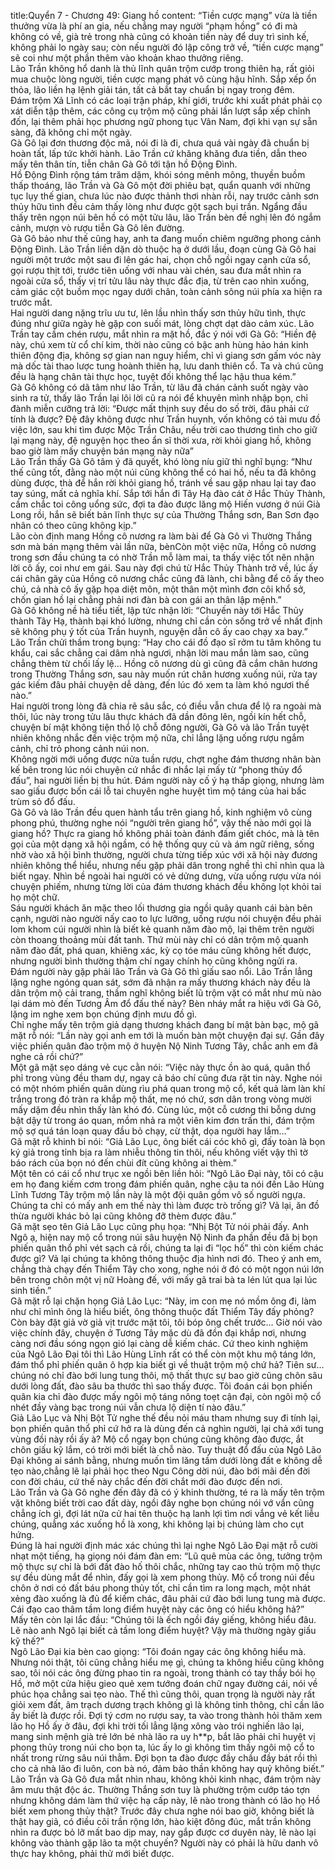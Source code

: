 title:Quyển 7 - Chương 49: Giang hồ
content:
“Tiền cược mạng” vừa là tiền thưởng vừa là phí an gia, nếu chẳng may người “phạm hồng” có đi mà không có về, già trẻ trong nhà cũng có khoản tiền này để duy trì sinh kế, không phải lo ngày sau; còn nếu người đó lập công trở về, “tiền cược mạng” sẽ coi như một phần thêm vào khoản khao thưởng riêng.<br>Lão Trần không hổ danh là thủ lĩnh quân trộm cướp trong thiên hạ, rất giỏi mua chuộc lòng người, tiền cược mạng phát vô cùng hậu hĩnh. Sắp xếp ổn thỏa, lão liền hạ lệnh giải tán, tất cả bắt tay chuẩn bị ngay trong đêm.<br>Đám trộm Xả Lĩnh có các loại trận pháp, khí giới, trước khi xuất phát phải cọ xát diễn tập thêm, các công cụ trộm mộ cũng phải lần lượt sắp xếp chỉnh đốn, lại thêm phải học phương ngữ phong tục Vân Nam, đợi khi vạn sự sẵn sàng, đã không chỉ một ngày.<br>Gà Gô lại đơn thương độc mã, nói đi là đi, chưa quá vài ngày đã chuẩn bị hoàn tất, lấp tức khởi hành. Lão Trần cứ khăng khăng đưa tiền, dẫn theo mấy tên thân tín, tiễn chân Gà Gô tới tận hồ Động Đình.<br>Hồ Động Đình rộng tám trăm dặm, khói sóng mênh mông, thuyền buồm thấp thoáng, lão Trần và Gà Gô một đời phiêu bạt, quẩn quanh với những tục lụy thế gian, chưa lúc nào được thảnh thơi nhàn rỗi, nay trước cảnh sơn thủy hữu tình đều cảm thấy lòng như được gột sạch bụi trần. Ngẩng đầu thấy trên ngọn núi bên hồ có một tửu lâu, lão Trần bèn đề nghị lên đó ngắm cảnh, mượn vò rượu tiễn Gà Gô lên đường.<br>Gà Gô bảo như thế cũng hay, anh ta đang muốn chiêm ngưỡng phong cảnh Động Đình. Lão Trần liền dặn dò thuộc hạ ở dưới lầu, đoạn cùng Gà Gô hai người một trước một sau đi lên gác hai, chọn chỗ ngồi ngay cạnh cửa sổ, gọi rượu thịt tới, trước tiên uống với nhau vài chén, sau đưa mắt nhìn ra ngoài cửa sổ, thấy vị trí tửu lâu này thực đắc địa, từ trên cao nhìn xuống, cảm giác cột buồm mọc ngay dưới chân, toàn cảnh sông núi phía xa hiện ra trước mắt.<br>Hai người dang nặng trĩu ưu tư, lên lầu nhìn thấy sơn thủy hữu tình, thực đúng như giữa ngày hè gặp con suối mát, lòng chợt dạt dào cảm xúc. Lão Trần tay cầm chén rượu, mắt nhìn ra mặt hồ, đắc ý nói với Gà Gô: “Hiền đệ này, chú xem từ cổ chí kim, thời nào cũng có bậc anh hùng hảo hán kinh thiên động địa, không sợ gian nan nguy hiểm, chỉ vì giang sơn gấm vóc này mà dốc tài thao lược tung hoành thiên hạ, lưu danh thiên cổ. Ta và chú cũng đều là hạng chân tài thực học, tuyệt đối không thể lạc hậu thua kém.”<br>Gà Gô không có dã tâm như lão Trần, từ lâu đã chán cảnh suốt ngày vào sinh ra tử, thấy lão Trần lại lôi lời cũ ra nói để khuyên mình nhập bọn, chỉ đành miễn cưỡng trả lời: “Được mất thịnh suy đều do số trời, đâu phải cứ tính là được? Đệ đây không được như Trần huynh, vốn không có tài mưu đồ việc lớn, sau khi tìm được Mộc Trần Châu, nếu trời cao thương tình cho giữ lại mạng này, đệ nguyện học theo ẩn sĩ thời xưa, rời khỏi giang hồ, không bao giờ làm mấy chuyện bán mạng này nữa”<br>Lão Trần thấy Gà Gô tâm ý đã quyết, khó lòng níu giữ thì nghĩ bụng: “Như thế cũng tốt, đằng nào một núi cũng không thể có hai hồ, nếu ta đã không dùng được, thà để hắn rời khỏi giang hồ, tránh về sau gặp nhau lại tay đao tay súng, mất cả nghĩa khí. Sắp tới hắn đi Tây Hạ đào cát ở Hắc Thủy Thành, cầm chắc toi công uổng sức, đợi ta đào được lăng mộ Hiến vương ở núi Già Long rồi, hắn sẽ biết bản lĩnh thực sự của Thường Thắng sơn, Ban Sơn đạo nhân có theo cũng không kịp.”<br>Lão còn định mang Hồng cô nương ra làm bài để Gà Gô vì Thường Thắng sơn mà bán mạng thêm vài lần nữa, bènCòn một việc nữa, Hồng cô nương trong sơn đầu chúng ta có nhờ Trần mỗ làm mai, ta thấy việc tốt nên nhận lời cô ấy, coi như em gái. Sau này đợi chú từ Hắc Thủy Thành trở về, lúc ấy cái chân gãy của Hồng cô nương chắc cũng đã lành, chi bằng để cô ấy theo chú, cả nhà cô ấy gặp họa diệt môn, một thân một mình đơn côi khổ sở, chốn gian hồ lại chẳng phải nơi đàn bà con gái an thân lập mệnh.”<br>Gà Gô không nề hà tiểu tiết, lập tức nhận lời: “Chuyến này tới Hắc Thủy thành Tây Hạ, thành bại khó lường, nhưng chỉ cần còn sống trở về nhất định sẽ không phụ ý tốt của Trần huynh, nguyện dẫn cô ấy cao chạy xa bay.”<br>Lão Trần chửi thầm trong bụng: “Hay cho cái đồ đạo sĩ rởm tu tâm không tu khẩu, cai sắc chẳng cai dâm nhà ngươi, nhận lời mau mắn làm sao, cũng chẳng thèm từ chối lấy lệ… Hồng cô nương dù gì cũng đã cắm chân hương trong Thường Thắng sơn, sau này muốn rút chân hương xuống núi, rửa tay gác kiếm đâu phải chuyện dễ dàng, đến lúc đó xem ta làm khó ngươi thế nào.”<br>Hai người trong lòng đã chia rẽ sâu sắc, có điều vẫn chưa để lộ ra ngoài mà thôi, lúc này trong tửu lâu thực khách đã dần đông lên, ngồi kín hết chỗ, chuyện bí mật không tiện thổ lộ chỗ đông người, Gà Gô và lão Trần tuyệt nhiên không nhắc đến việc trộm mộ nữa, chỉ lẳng lặng uống rượu ngắm cảnh, chỉ trỏ phong cảnh núi non.<br>Không ngời mới uống được nửa tuần rượu, chợt nghe đám thương nhân bàn kế bên trong lúc nói chuyện cứ nhắc đi nhắc lại mấy từ “phong thủy đổ đấu”, hai người liền bị thu hút. Đám người này cố ý hạ thấp giọng, nhưng làm sao giấu được bốn cái lỗ tai chuyên nghe huyệt tìm mộ táng của hai bấc trùm sỏ đổ đấu.<br>Gà Gô và lão Trần đều quen hành tẩu trên giang hồ, kinh nghiệm vô cùng phong phú, thường nghe nói “người trên giang hồ”, vậy thế nào mới gọi là giang hồ? Thực ra giang hồ không phải toàn đánh đấm giết chóc, mà là tên gọi của một dạng xã hội ngầm, có hệ thống quy củ và ám ngữ riêng, sống nhờ vào xã hội bình thường, người chưa từng tiếp xúc với xã hội này đương nhiên không thể hiểu, nhưng nếu gặp phải dân trong nghề thì chỉ nhìn qua là biết ngay. Nhìn bề ngoài hai người có vẻ dửng dưng, vừa uống rượu vừa nói chuyện phiếm, nhưng từng lời của đám thương khách đều không lọt khỏi tai họ một chữ.<br>Sáu người khách ăn mặc theo lối thương gia ngồi quây quanh cái bàn bên cạnh, người nào người nấy cao to lực lưỡng, uống rượu nói chuyện đều phải lom khom cúi người nhìn là biết kẻ quanh năm đào mộ, lại thêm trên người còn thoang thoảng mùi đất tanh. Thứ mùi này chỉ có dân trộm mộ quanh năm đào đất, phá quan, khiêng xác, kỳ cọ tóe máu cũng không hết được, nhưng người bình thường thậm chí ngay chính họ cũng không ngửi ra.<br>Đám người này gặp phải lão Trần và Gà Gô thì giấu sao nổi. Lão Trần lẳng lặng nghe ngóng quan sát, sớm đã nhận ra mấy thương khách này đều là dân trộm mộ cải trang, thầm nghĩ không biết lũ trộm vặt có mắt như mù nào lại dám mò đến Tương Âm đổ đấu thế này? Bèn nháy mắt ra hiệu với Gà Gô, lặng im nghe xem bọn chúng định mưu đồ gì.<br>Chỉ nghe mấy tên trộm giả dạng thương khách đang bí mật bàn bạc, mộ gã mặt rỗ nói: “Lần này gọi anh em tới là muốn bàn một chuyện đại sự. Gần đây việc phiến quân đào trộm mộ ở huyện Nộ Ninh Tương Tây, chắc anh em đã nghe cả rồi chứ?”<br>Một gã mặt sẹo dáng vẻ cục cằn nói: “Việc này thực ồn ào quá, quân thổ phỉ trong vùng đều tham dự, ngay cả báo chí cũng đưa rặt tin này. Nghe nói có một nhóm phiến quân dùng rìu phá quan trong mộ cổ, kết quả làm làn khí trắng trong đó tràn ra khắp mộ thất, mẹ nó chứ, sơn dân trong vòng mười mấy dặm đều nhìn thấy làn khó đó. Cùng lúc, một cỗ cương thi bỗng dưng bật dậy từ trong áo quan, mồm nhả ra một viên kim đơn trấn thi, đám trộm mộ sợ quá tán loạn quay đầu bỏ chạy, cừ thật, dọa người hay lắm…”<br>Gã mặt rỗ khinh bỉ nói: “Giả Lão Lục, ông biết cái cóc khô gì, đấy toàn là bọn ký giả trong tỉnh bịa ra làm nhiễu thông tin thôi, nếu không viết vậy thì tờ báo rách của bọn nó đến chùi đít cũng không ai thèm.”<br>Một tên có cái cổ như trục xe ngồi bên liền hỏi: “Ngô Lão Đại này, tôi có cậu em họ đang kiếm cơm trong đám phiến quân, nghe cậu ta nói đến Lão Hùng Lĩnh Tương Tây trộm mộ lần này là một đội quân gồm vô số người ngựa. Chúng ta chỉ có mấy anh em thế này thì làm được trò trống gì? Vả lại, ăn đồ thừa người khác bỏ lại cũng không đỡ thèm được đâu.”<br>Gã mặt sẹo tên Giả Lão Lục cũng phụ họa: “Nhị Bột Tử nói phải đấy. Anh Ngô ạ, hiện nay mộ cổ trong núi sâu huyện Nộ Ninh đa phần đều đã bị bọn phiến quân thổ phỉ vét sạch cả rồi, chúng ta lại đi “lọc hố” thì còn kiếm chác được gì? Vả lại chúng ta không thông thuộc địa hình nơi đó. Theo ý anh em, chẳng thà chạy đến Thiểm Tây cho xong, nghe nói ở đó có một ngọn núi lớn bên trong chôn một vị nữ Hoàng đế, với mấy gã trai bà ta lén lút qua lại lúc sinh tiền.”<br>Gã mặt rỗ lại chặn họng Giả Lão Lục: “Này, im con mẹ nó mồm ông đi, làm như chỉ mình ông là hiểu biết, ông thông thuộc đất Thiểm Tây đấy phỏng? Còn bày đặt giả vờ giả vịt trước mặt tôi, tôi bóp ông chết trước… Giờ nói vào việc chính đây, chuyện ở Tương Tây mặc dù đã đồn đại khắp nơi, nhưng càng nơi đầu sóng ngọn gió lại càng dễ kiếm chác. Cứ theo kinh nghiệm của Ngô Lão Đại tôi thì Lão Hùng Lĩnh rất có thể còn một khu mộ táng lớn, đám thổ phỉ phiến quân ô hợp kia biết gì về thuật trộm mộ chứ hả? Tiên sư… chúng nó chỉ đào bới lung tung thôi, mộ thất thực sự bao giờ cũng chôn sâu dưới lòng đất, đào sâu ba thước thì sao thấy được. Tôi đoán cái bọn phiến quân kia chỉ đào được mấy ngôi mộ táng nông toẹt cận đại, còn ngôi mộ cổ nhét đầy vàng bạc trong núi vẫn chưa lộ diện tí nào đâu.”<br>Giả Lão Lục và Nhị Bột Tử nghe thế đều nỏi máu tham nhưng suy đi tính lại, bọn phiến quân thổ phỉ cứ hở ra là dùng đến cả nghìn người, lại chả xới tung vùng đồi này rồi ấy à? Mộ cổ ngay bọn chúng cũng không đào được, ắt chôn giấu kỹ lắm, có trời mới biết là chỗ nào. Tuy thuật đổ đấu của Ngô Lão Đại không ai sánh bằng, nhưng muốn tìm lăng tầm dưới lòng đất e không dễ tẹo nào,chẳng lẽ lại phải học theo Ngu Công dời núi, đào bới mãi đến đời con đời cháu, cứ thế này chắc đến đời chắt mới đào được đến nơi.<br>Lão Trần và Gà Gô nghe đến đây đã có ý khinh thường, té ra là mấy tên trộm vặt không biết trời cao đất dày, ngồi đây nghe bọn chúng nói vớ vẩn cũng chẳng ích gì, đợi lát nữa cử hai tên thuộc hạ lanh lợi tìm nơi vắng vẻ kết liễu chúng, quẳng xác xuống hồ là xong, khi không lại bị chúng làm cho cụt hứng.<br>Đúng là hai người định mác xác chúng thì lại nghe Ngô Lão Đại mặt rỗ cười nhạt một tiếng, hạ giọng nói đám đàn em: “Lũ quê mùa các ông, tưởng trộm mộ thực sự chỉ là bới đất đào hố thôi chắc, những tay cao thủ trộm mộ thực sự đều dùng mắt để nhìn, đấy gọi là xem phong thủy. Mộ cổ trong núi đều chôn ở nơi có đất báu phong thủy tốt, chỉ cần tìm ra long mạch, một nhát xẻng đào xuống là đủ để kiếm chác, đâu phải cứ đào bới lung tung mà được. Cái đạo cao thâm tầm long điểm huyệt này các ông có hiểu không hả?”<br>Mấy tên còn lại lắc đầu: “Chúng tôi là ếch ngồi đáy giếng, không hiểu đâu. Lẽ nào anh Ngô lại biết cả tầm long điểm huyệt? Vậy mà thường ngày giấu kỹ thế?”<br>Ngô Lão Đại kia bèn cao giọng: “Tôi đoán ngay các ông không hiểu mà. Nhưng nói thật, tôi cũng chẳng hiểu mẹ gì, chúng ta không hiểu cũng không sao, tôi nói các ông đừng phao tin ra ngoài, trong thành có tay thầy bói họ Hồ, mở một cửa hiệu gieo quẻ xem tướng đoán chữ ngay đường cái, nói về phúc họa chẳng sai tẹo nào. Thế thì cũng thôi, quan trọng là người này rất giỏi xem đất, âm trạch dương trạch không gì là không tinh thông, chỉ cần lão ấy biết là được rồi. Đợi tý cơm no rượu say, ta vào trong thành hỏi thăm xem lão họ Hồ ấy ở đâu, đợi khi trời tối lẳng lặng xông vào trói nghiến lão lại, mang sinh mệnh già trẻ lớn bé nhà lão ra uy h**p, bắt lão phải chỉ huyệt vị phong thủy trong núi cho bọn ta, lúc ấy lo gì không tìm thấy ngôi mộ cổ to nhất trong rừng sâu núi thẳm. Đợi bọn ta đào được đầy chầu đầy bát rồi thì cho cả nhà lão đi luôn, con bà nó, đảm bảo thần không hay quỷ không biết.” Lão Trần và Gà Gô đưa mắt nhìn nhau, không khỏi kinh nhạc, đám trộm này âm mưu thật độc ác. Thường Thắng sơn tuy là phường trộm cướp táo tợn nhưng không dám làm thứ việc hạ cấp này, lẽ nào trong thành có lão họ Hồ biết xem phong thủy thật? Trước đây chưa nghe nói bao giờ, không biết là thật hay giả, có điều cõi trần rộng lớn, hào kiệt đông đúc, mắt trần không nhìn ra được bỏ lỡ mất bao dịp may, nay gắp được cơ duyên này, lẽ nào lại không vào thành gặp lão ta một chuyến? Người này có phải là hữu danh vô thực hay không, phải thử mới biết được.